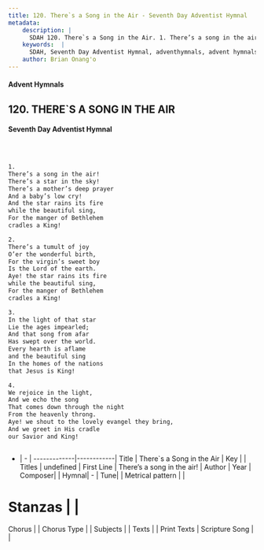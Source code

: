 ```yaml
---
title: 120. There`s a Song in the Air - Seventh Day Adventist Hymnal
metadata:
    description: |
      SDAH 120. There`s a Song in the Air. 1. There’s a song in the air! There’s a star in the sky! There’s a mother’s deep prayer And a baby’s low cry! And the star rains its fire while the beautiful sing, For the manger of Bethlehem cradles a King!
    keywords:  |
      SDAH, Seventh Day Adventist Hymnal, adventhymnals, advent hymnals, There`s a Song in the Air, There’s a song in the air! 
    author: Brian Onang'o
---
```


#### Advent Hymnals
## 120. THERE`S A SONG IN THE AIR
#### Seventh Day Adventist Hymnal

```txt



1.
There’s a song in the air!
There’s a star in the sky!
There’s a mother’s deep prayer
And a baby’s low cry!
And the star rains its fire
while the beautiful sing,
For the manger of Bethlehem
cradles a King!

2.
There’s a tumult of joy
O’er the wonderful birth,
For the virgin’s sweet boy
Is the Lord of the earth.
Aye! the star rains its fire
while the beautiful sing,
For the manger of Bethlehem
cradles a King!

3.
In the light of that star
Lie the ages impearled;
And that song from afar
Has swept over the world.
Every hearth is aflame
and the beautiful sing
In the homes of the nations
that Jesus is King!

4.
We rejoice in the light,
And we echo the song
That comes down through the night
From the heavenly throng.
Aye! we shout to the lovely evangel they bring,
And we greet in His cradle
our Savior and King!



```

- |   -  |
-------------|------------|
Title | There`s a Song in the Air |
Key |  |
Titles | undefined |
First Line | There’s a song in the air! |
Author | 
Year | 
Composer|  |
Hymnal|  - |
Tune|  |
Metrical pattern | |
# Stanzas |  |
Chorus |  |
Chorus Type |  |
Subjects |  |
Texts |  |
Print Texts | 
Scripture Song |  |
  
